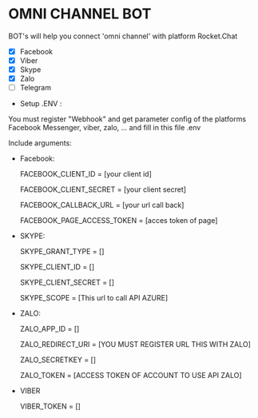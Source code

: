 # OMNI CHANNEL BOT

BOT's will help you connect 'omni channel' with platform Rocket.Chat
- [x] Facebook
- [x] Viber
- [x] Skype
- [x] Zalo
- [ ] Telegram

* Setup .ENV : 

You must register "Webhook" and get parameter config of the platforms Facebook Messenger, viber, zalo, ... and fill in this file .env

Include arguments:

  * Facebook:
  
      FACEBOOK_CLIENT_ID = [your client id]
      
      FACEBOOK_CLIENT_SECRET = [your client secret]
      
      FACEBOOK_CALLBACK_URL = [your url call back]
      
      FACEBOOK_PAGE_ACCESS_TOKEN = [acces token of page]
      
  * SKYPE:
  
      SKYPE_GRANT_TYPE = []
      
      SKYPE_CLIENT_ID = []
      
      SKYPE_CLIENT_SECRET = []
      
      SKYPE_SCOPE = [This url to call API AZURE]
      

  * ZALO:
  
      ZALO_APP_ID = []
      
      ZALO_REDIRECT_URI = [YOU MUST REGISTER URL THIS WITH ZALO]
      
      ZALO_SECRETKEY = []
      
      ZALO_TOKEN = [ACCESS TOKEN OF ACCOUNT TO USE API ZALO]
      
      
  * VIBER
  
      VIBER_TOKEN = []
      
      


